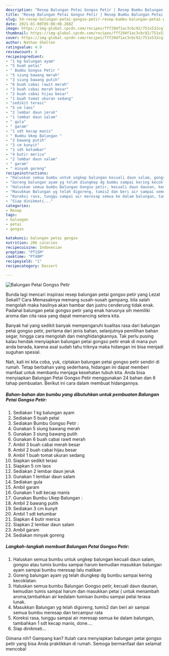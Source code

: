 ```yaml
---
description: "Resep Balungan Petai Gongso Petir | Resep Bumbu Balungan Petai Gongso Petir Yang Enak Banget"
title: "Resep Balungan Petai Gongso Petir | Resep Bumbu Balungan Petai Gongso Petir Yang Enak Banget"
slug: 54-resep-balungan-petai-gongso-petir-resep-bumbu-balungan-petai-gongso-petir-yang-enak-banget
date: 2021-01-08T05:08:08.260Z
image: https://img-global.cpcdn.com/recipes/fff294f1ac3cbc92/751x532cq70/balungan-petai-gongso-petir-foto-resep-utama.jpg
thumbnail: https://img-global.cpcdn.com/recipes/fff294f1ac3cbc92/751x532cq70/balungan-petai-gongso-petir-foto-resep-utama.jpg
cover: https://img-global.cpcdn.com/recipes/fff294f1ac3cbc92/751x532cq70/balungan-petai-gongso-petir-foto-resep-utama.jpg
author: Nathan Shelton
ratingvalue: 4.9
reviewcount: 4
recipeingredient:
- "1 kg balungan ayam"
- "5 buah petai"
- " Bumbu Gongso Petir "
- "5 siung bawang merah"
- "3 siung bawang putih"
- "6 buah cabai rawit merah"
- "3 buah cabai merah besar"
- "2 buah cabai hijau besar"
- "1 buah tomat ukuran sedang"
- "sedikit terasi"
- "5 cm laos"
- "2 lembar daun jeruk"
- "1 lembar daun salam"
- " gula"
- " garam"
- "1 sdt kecap manis"
- " Bumbu Ukep Balungan "
- "2 bawang putih"
- "3 cm kunyit"
- "1 sdt ketumbar"
- "4 butir merica"
- "2 lembar daun salam"
- " garam"
- " minyak goreng"
recipeinstructions:
- "Haluskan semua bumbu untuk ungkep balungan kecuali daun salam, gongso atau tumis bumbu sampai harum kemudian masukkan balungan ayam sampai bumbu meresap lalu matikan"
- "Goreng balungan ayam yg telah diungkep dg bumbu sampai kering kecoklatan."
- "Haluskan semua bumbu Balungan Gongso petir, kecuali daun daunan, kemudian tumis sampai harum dan masukkan petai ( untuk menambah aroma,tambahkan air kedalam tumisan bumbu sampai petai terasa lunak."
- "Masukkan Balungan yg telah digoreng, tumis2 dan beri air sampai semua bumbu meresap dan tercampur rata"
- "Koreksi rasa, tunggu sampai air meresap semua ke dalam balungan, tambahkan 1 sdt kecap manis, done...."
- "Siap dinikmati..."
categories:
- Resep
tags:
- balungan
- petai
- gongso

katakunci: balungan petai gongso 
nutrition: 206 calories
recipecuisine: Indonesian
preptime: "PT15M"
cooktime: "PT40M"
recipeyield: "1"
recipecategory: Dessert

---
```



![Balungan Petai Gongso Petir](https://img-global.cpcdn.com/recipes/fff294f1ac3cbc92/751x532cq70/balungan-petai-gongso-petir-foto-resep-utama.jpg)

Bunda lagi mencari inspirasi resep balungan petai gongso petir yang Lezat Sekali? Cara Memasaknya memang susah-susah gampang. bila salah mengolah maka hasilnya akan hambar dan justru cenderung tidak enak. Padahal balungan petai gongso petir yang enak harusnya sih memiliki aroma dan cita rasa yang dapat memancing selera kita.

Banyak hal yang sedikit banyak mempengaruhi kualitas rasa dari balungan petai gongso petir, pertama dari jenis bahan, selanjutnya pemilihan bahan segar, hingga cara mengolah dan menghidangkannya. Tak perlu pusing kalau hendak menyiapkan balungan petai gongso petir enak di mana pun anda berada, karena asal sudah tahu triknya maka hidangan ini bisa menjadi suguhan spesial.




Nah, kali ini kita coba, yuk, ciptakan balungan petai gongso petir sendiri di rumah. Tetap berbahan yang sederhana, hidangan ini dapat memberi manfaat untuk membantu menjaga kesehatan tubuh kita. Anda bisa menyiapkan Balungan Petai Gongso Petir menggunakan 24 bahan dan 6 tahap pembuatan. Berikut ini cara dalam membuat hidangannya.

<!--inarticleads1-->

##### Bahan-bahan dan bumbu yang dibutuhkan untuk pembuatan Balungan Petai Gongso Petir:

1. Sediakan 1 kg balungan ayam
1. Sediakan 5 buah petai
1. Sediakan  Bumbu Gongso Petir :
1. Gunakan 5 siung bawang merah
1. Gunakan 3 siung bawang putih
1. Gunakan 6 buah cabai rawit merah
1. Ambil 3 buah cabai merah besar
1. Ambil 2 buah cabai hijau besar
1. Ambil 1 buah tomat ukuran sedang
1. Siapkan sedikit terasi
1. Siapkan 5 cm laos
1. Sediakan 2 lembar daun jeruk
1. Gunakan 1 lembar daun salam
1. Sediakan  gula
1. Ambil  garam
1. Gunakan 1 sdt kecap manis
1. Gunakan  Bumbu Ukep Balungan :
1. Ambil 2 bawang putih
1. Sediakan 3 cm kunyit
1. Ambil 1 sdt ketumbar
1. Siapkan 4 butir merica
1. Siapkan 2 lembar daun salam
1. Ambil  garam
1. Sediakan  minyak goreng




<!--inarticleads2-->

##### Langkah-langkah membuat Balungan Petai Gongso Petir:

1. Haluskan semua bumbu untuk ungkep balungan kecuali daun salam, gongso atau tumis bumbu sampai harum kemudian masukkan balungan ayam sampai bumbu meresap lalu matikan
1. Goreng balungan ayam yg telah diungkep dg bumbu sampai kering kecoklatan.
1. Haluskan semua bumbu Balungan Gongso petir, kecuali daun daunan, kemudian tumis sampai harum dan masukkan petai ( untuk menambah aroma,tambahkan air kedalam tumisan bumbu sampai petai terasa lunak.
1. Masukkan Balungan yg telah digoreng, tumis2 dan beri air sampai semua bumbu meresap dan tercampur rata
1. Koreksi rasa, tunggu sampai air meresap semua ke dalam balungan, tambahkan 1 sdt kecap manis, done....
1. Siap dinikmati...




Gimana nih? Gampang kan? Itulah cara menyiapkan balungan petai gongso petir yang bisa Anda praktikkan di rumah. Semoga bermanfaat dan selamat mencoba!
